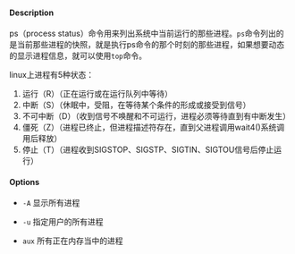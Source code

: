 #### Description

ps（process status）命令用来列出系统中当前运行的那些进程。`ps`命令列出的是当前那些进程的快照，就是执行ps命令的那个时刻的那些进程，如果想要动态的显示进程信息，就可以使用`top`命令。

linux上进程有5种状态：
1. 运行（R）（正在运行或在运行队列中等待）
2. 中断（S）（休眠中，受阻，在等待某个条件的形成或接受到信号）
3. 不可中断（D）（收到信号不唤醒和不可运行，进程必须等待直到有中断发生）
4. 僵死（Z）（进程已终止，但进程描述符存在，直到父进程调用wait4()系统调用后释放）
5. 停止（T）（进程收到SIGSTOP、SIGSTP、SIGTIN、SIGTOU信号后停止运行）

#### Options

- `-A` 显示所有进程

- `-u` 指定用户的所有进程

- `aux` 所有正在内存当中的进程

